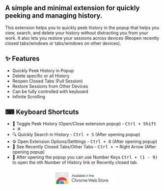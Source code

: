 ## A simple and minimal extension for quickly peeking and managing history.

This extension helps you to quickly peek history in the popup that helps you view, search, and delete your history without distracting you from your work. It also lets you restore your sessions across devices (Reopen recently closed tabs/windows or tabs/windows on other devices).

## ✨ Features

- Quickly Peek History in Popup
- Delete specific or all History
- Reopen Closed Tabs (Full Session)
- Restore Sessions from Other Devices
- Can be fully controlled with keyboard
- Infinite Scrolling

## ⌨ Keyboard Shortcuts

- 🔵 Toggle Peek History (Open/Close extension popup) - <kbd>Ctrl + Shift + H</kbd>
- 🔍 Quickly Search in History - <kbd>Ctrl + S</kbd> (After opening popup)
- ⚙️ Open Extension Options/Setttings - <kbd>Ctrl + O</kbd> (After opening popup)
- 📑 See Recently Closed Tabs/Other Tabs - <kbd>Ctrl + ➡️</kbd> Right Arrow (After opening popup)
- 🔢 After opening the popup you can use Number Keys <kbd>Ctrl + (1 - 9)</kbd> to open the nth Number of History link or Recently closed tab.

<p align="center">
  <a href="https://chrome.google.com/webstore/detail/peek-history/gknodemjjckmkncijnedcpogffimkmbm">
  <img src="./chromewebstore.png" alt="Chrome Web Store" height="58" width="206">
  </a>
</p>

